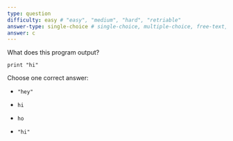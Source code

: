 ```yaml
---
type: question
difficulty: easy # "easy", "medium", "hard", "retriable"
answer-type: single-choice # single-choice, multiple-choice, free-text, multiple-free-texts, program
answer: c
---
```


What does this program output?

```evy
print "hi"
```

Choose one correct answer:

- ```
  "hey"
  ```
- ```
  hi
  ```
- ```
  ho
  ```
- ```
  "hi"
  ```
